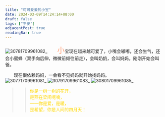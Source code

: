 ```yaml
---
title: "可可爱爱的小宝"
date: 2024-03-09T14:24:14+08:00
draft: false
tags: ["平安"]
adjacentPost: true
readingBar: true
---
```

![30781709961082_](https://cdn.jsdelivr.net/gh/tosspi/picx-images-hosting@master/30781709961082_.pic_hd.4uaoftxg56.jpg)
&emsp;&emsp;<font size=5 color=#ffa07a>小</font>宝现在越来越可爱了，小嘴会嘟嘟，还会生气，还会小蜜蜂（双手向后伸，微微前倾往前走），会叫奶奶，会叫妈妈，刚刚开始会叫爸。<br>

&emsp;&emsp;现在很依赖妈妈，一会看不见妈妈就开始找妈妈。<br>
![30771709961081_](https://cdn.jsdelivr.net/gh/tosspi/picx-images-hosting@master/30771709961081_.pic_hd.4jnumoi7zn.jpg)
![30791709961083_](https://cdn.jsdelivr.net/gh/tosspi/picx-images-hosting@master/30791709961083_.pic_hd.4uaoftxg5d.jpg)
![30801709961085_](https://cdn.jsdelivr.net/gh/tosspi/picx-images-hosting@master/30801709961085_.pic_hd.2vehphrxua.jpg)

> > <font color=#ffd700>你是一树一树的花开，<br>
> > 是燕在梁间呢喃，<br>
> > ——你是爱，是暖，<br>
> > 是希望，你是人间的四月天！</font><br>